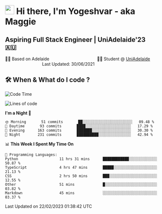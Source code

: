 <h1><img src="https://emojis.slackmojis.com/emojis/images/1531849430/4246/blob-sunglasses.gif?1531849430" width="30"/> Hi there, I'm Yogeshvar - aka Maggie</h1>

## Aspiring Full Stack Engineer | UniAdelaide'23 🇦🇺  
🏂🏻  Based on Adelaide &nbsp;&nbsp;&nbsp;&nbsp;&nbsp;&nbsp;&nbsp;&nbsp;&nbsp;&nbsp;&nbsp;&nbsp;&nbsp;&nbsp;&nbsp;&nbsp;&nbsp;&nbsp;&nbsp;&nbsp;&nbsp;&nbsp;&nbsp;&nbsp;&nbsp;&nbsp;&nbsp;&nbsp;&nbsp;&nbsp;&nbsp;&nbsp;&nbsp;&nbsp;&nbsp;&nbsp;&nbsp;&nbsp;&nbsp;👨‍💻 Student @ [UniAdelaide](https://www.adelaide.edu.au)   &nbsp;&nbsp;&nbsp;&nbsp;&nbsp;&nbsp;&nbsp;&nbsp;&nbsp;&nbsp;&nbsp;&nbsp;&nbsp;&nbsp;&nbsp;&nbsp;&nbsp;&nbsp;&nbsp;&nbsp;&nbsp;&nbsp;&nbsp;&nbsp;&nbsp;&nbsp;&nbsp;&nbsp;&nbsp;&nbsp;&nbsp;Last Updated: 30/06/2021

## 🛠 When & What do I code ?  

<!--START_SECTION:waka-->
![Code Time](http://img.shields.io/badge/Code%20Time-1%2C953%20hrs%2037%20mins-blue)

![Lines of code](https://img.shields.io/badge/From%20Hello%20World%20I%27ve%20Written-3%20Million%20lines%20of%20code-blue)

**I'm a Night 🦉** 

```text
🌞 Morning       51 commits       ██░░░░░░░░░░░░░░░░░░░░░░░   09.48 % 
🌆 Daytime       93 commits       ████░░░░░░░░░░░░░░░░░░░░░   17.29 % 
🌃 Evening      163 commits       ███████░░░░░░░░░░░░░░░░░░   30.30 % 
🌙 Night        231 commits       ██████████░░░░░░░░░░░░░░░   42.94 % 

```


📊 **This Week I Spent My Time On** 

```text
💬 Programming Languages: 
Python                   11 hrs 31 mins      ████████████░░░░░░░░░░░░░   50.87 % 
TypeScript               4 hrs 47 mins       █████░░░░░░░░░░░░░░░░░░░░   21.13 % 
CSS                      2 hrs 50 mins       ███░░░░░░░░░░░░░░░░░░░░░░   12.55 % 
Other                    51 mins             █░░░░░░░░░░░░░░░░░░░░░░░░   03.82 % 
Markdown                 45 mins             ░░░░░░░░░░░░░░░░░░░░░░░░░   03.37 % 

```


 Last Updated on 22/02/2023 01:38:42 UTC
<!--END_SECTION:waka-->
